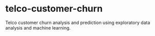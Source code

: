 # telco-customer-churn
Telco customer churn analysis and prediction using exploratory data analysis and machine learning.
